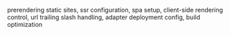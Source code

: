 prerendering static sites, ssr configuration, spa setup, client-side rendering control, url trailing slash handling, adapter deployment config, build optimization